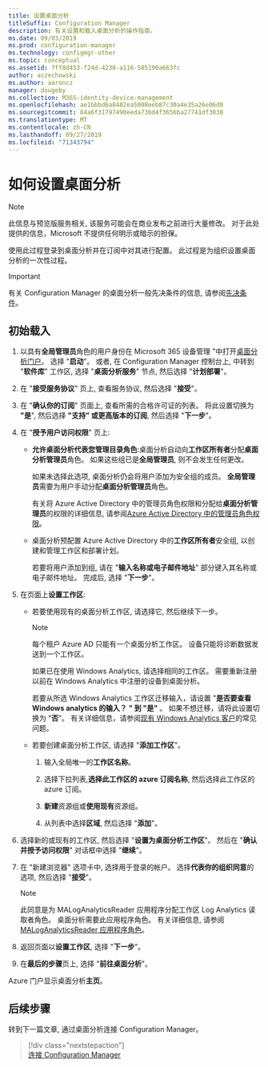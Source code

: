 ```yaml
---
title: 设置桌面分析
titleSuffix: Configuration Manager
description: 有关设置和载入桌面分析的操作指南。
ms.date: 09/03/2019
ms.prod: configuration-manager
ms.technology: configmgr-other
ms.topic: conceptual
ms.assetid: 7ff8d453-f24d-4230-a116-585190a663fc
author: aczechowski
ms.author: aaroncz
manager: dougeby
ms.collection: M365-identity-device-management
ms.openlocfilehash: ae1bbbd6a8482ea5008eeb87c30a4e35a26e06d0
ms.sourcegitcommit: 84a6f31797490eeda73bd4f3656ba27741df3030
ms.translationtype: MT
ms.contentlocale: zh-CN
ms.lasthandoff: 09/27/2019
ms.locfileid: "71343794"
---
```

# <a name="how-to-set-up-desktop-analytics"></a>如何设置桌面分析

> [!Note]  
> 此信息与预览版服务相关, 该服务可能会在商业发布之前进行大量修改。 对于此处提供的信息，Microsoft 不提供任何明示或暗示的担保。  

使用此过程登录到桌面分析并在订阅中对其进行配置。 此过程是为组织设置桌面分析的一次性过程。  


> [!Important]  
> 有关 Configuration Manager 的桌面分析一般先决条件的信息, 请参阅[先决条件](/sccm/desktop-analytics/overview#prerequisites)。  

## <a name="initial-onboarding"></a>初始载入

1. 以具有**全局管理员**角色的用户身份在 Microsoft 365 设备管理 "中打开[桌面分析门户](https://aka.ms/desktopanalytics)。 选择 "**启动**"。 或者, 在 Configuration Manager 控制台上, 中转到 "**软件库**" 工作区, 选择 "**桌面分析服务**" 节点, 然后选择 "**计划部署**"。

2. 在 "**接受服务协议**" 页上, 查看服务协议, 然后选择 "**接受**"。  

3. 在 "**确认你的订阅**" 页面上, 查看所需的合格许可证的列表。 将此设置切换为 **"是**", 然后选择 **"支持" 或更高版本的订阅**, 然后选择 "**下一步**"。  

4. 在 "**授予用户访问权限**" 页上:

    - **允许桌面分析代表您管理目录角色**:桌面分析自动向**工作区所有者**分配**桌面分析管理员**角色。 如果这些组已是**全局管理员**, 则不会发生任何更改。

        如果未选择此选项, 桌面分析仍会将用户添加为安全组的成员。 **全局管理员**需要为用户手动分配**桌面分析管理员**角色。   

        有关将 Azure Active Directory 中的管理员角色权限和分配给**桌面分析管理员**的权限的详细信息, 请参阅[Azure Active Directory 中的管理员角色权限](https://docs.microsoft.com/azure/active-directory/users-groups-roles/directory-assign-admin-roles)。  

    - 桌面分析预配置 Azure Active Directory 中的**工作区所有者**安全组, 以创建和管理工作区和部署计划。 

        若要将用户添加到组, 请在 "**输入名称或电子邮件地址**" 部分键入其名称或电子邮件地址。 完成后, 选择 "**下一步**"。

5. 在页面上**设置工作区**:  

    - 若要使用现有的桌面分析工作区, 请选择它, 然后继续下一步。  

        > [!Note]  
        > 每个租户 Azure AD 只能有一个桌面分析工作区。 设备只能将诊断数据发送到一个工作区。  

        如果已在使用 Windows Analytics, 请选择相同的工作区。 需要重新注册以前在 Windows Analytics 中注册的设备到桌面分析。

        若要从所选 Windows Analytics 工作区迁移输入，请设置 "**是否要查看 Windows analytics 的输入？** **" 到 "是"** 。 如果不想迁移，请将此设置切换为 "**否**"。 有关详细信息，请参阅[现有 Windows Analytics 客户](/sccm/desktop-analytics/faq#existing-windows-analytics-customers)的常见问题。

    - 若要创建桌面分析工作区, 请选择 "**添加工作区**"。  

        1. 输入全局唯一的**工作区名称**。<!--do we have any guidance for this name?-->  

        2. 选择下拉列表,**选择此工作区的 azure 订阅名称**, 然后选择此工作区的 azure 订阅。  

        3. **新建**资源组或**使用现有**资源组。

        4. 从列表中选择**区域**, 然后选择 "**添加**"。  

6. 选择新的或现有的工作区, 然后选择 "**设置为桌面分析工作区**"。  然后在 "**确认并授予访问权限**" 对话框中选择 "**继续**"。  

7. 在 "新建浏览器" 选项卡中, 选择用于登录的帐户。 选择**代表你的组织同意**的选项, 然后选择 "**接受**"。  

    > [!Note]  
    > 此同意是为 MALogAnalyticsReader 应用程序分配工作区 Log Analytics 读取者角色。 桌面分析需要此应用程序角色。 有关详细信息, 请参阅[MALogAnalyticsReader 应用程序角色](/sccm/desktop-analytics/troubleshooting#bkmk_MALogAnalyticsReader)。  

8. 返回页面以**设置工作区**, 选择 "**下一步**"。  

9. 在**最后的步骤**页上, 选择 "**前往桌面分析**"。

Azure 门户显示桌面分析**主页**。


## <a name="next-steps"></a>后续步骤

转到下一篇文章, 通过桌面分析连接 Configuration Manager。
> [!div class="nextstepaction"]  
> [连接 Configuration Manager](/sccm/desktop-analytics/connect-configmgr)  
